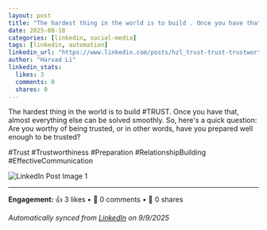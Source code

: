 ```yaml
---
layout: post
title: "The hardest thing in the world is to build . Once you have that, almost everythi"
date: 2025-08-18
categories: [linkedin, social-media]
tags: [linkedin, automation]
linkedin_url: "https://www.linkedin.com/posts/hzl_trust-trust-trustworthiness-activity-7363162496699973632-Hsk6?utm_source=social_share_send&utm_medium=member_desktop_web&rcm=ACoAACgIgiUBopBfFkIb09--iqWd1iES8bAcsYc"
author: "Harvad Li"
linkedin_stats:
  likes: 3
  comments: 0
  shares: 0
---
```


The hardest thing in the world is to build #TRUST. Once you have that, almost everything else can be solved smoothly. So, here's a quick question: Are you worthy of being trusted, or in other words, have you prepared well enough to be trusted?

#Trust #Trustworthiness #Preparation #RelationshipBuilding #EffectiveCommunication

![LinkedIn Post Image 1](https://media.licdn.com/dms/image/v2/D4D22AQEOP_FwqZzKlA/feedshare-shrink_2048_1536/B4DZi81RYeGkAo-/0/1755514739027?e=1760572800&v=beta&t=bZ0uhy8AZ2-chAkIjEHVaisrb2iVO3Ifqqa9ni2BEJA)

---

**Engagement:** 👍 3 likes • 💬 0 comments • 🔄 0 shares

*Automatically synced from [LinkedIn](https://www.linkedin.com/posts/hzl_trust-trust-trustworthiness-activity-7363162496699973632-Hsk6?utm_source=social_share_send&utm_medium=member_desktop_web&rcm=ACoAACgIgiUBopBfFkIb09--iqWd1iES8bAcsYc) on 9/9/2025*
